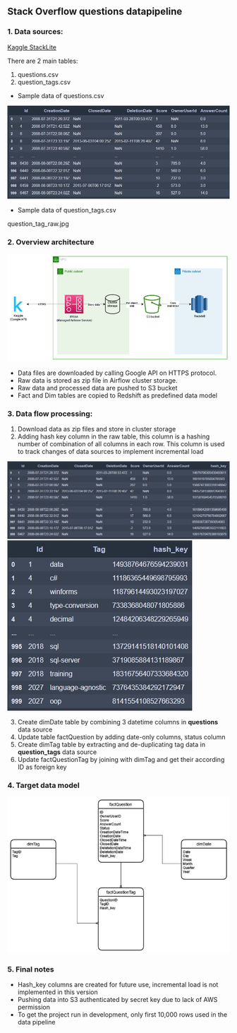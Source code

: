 ## Stack Overflow questions datapipeline
### 1. Data sources:
[Kaggle StackLite](https://www.kaggle.com/stackoverflow/stacklite)

There are 2 main tables:
1. questions.csv
2. question_tags.csv
- Sample data of questions.csv

![question_raw_table](https://github.com/antonizero99/SO-questions-aws-pipeline/raw/master/images/questions_raw.jpg)

- Sample data of question_tags.csv

question_tag_raw.jpg
### 2. Overview architecture

![architecture](https://github.com/antonizero99/SO-questions-aws-pipeline/raw/master/images/architecture.jpg)

- Data files are downloaded by calling Google API on HTTPS protocol.
- Raw data is stored as zip file in Airflow cluster storage.
- Raw data and processed data are pushed to S3 bucket
- Fact and Dim tables are copied to Redshift as predefined data model

### 3. Data flow processing:
1. Download data as zip files and store in cluster storage
2. Adding hash key column in the raw table, this column is a hashing number of combination of all columns in each row. This column is used to track changes of data sources to implement incremental load

![question_raw_table_with_hash](https://github.com/antonizero99/SO-questions-aws-pipeline/raw/master/images/questions_raw_hash.jpg)
![question_tag_raw_table_with_hash](https://github.com/antonizero99/SO-questions-aws-pipeline/raw/master/images/questions_tag_raw_hash.jpg)

3. Create dimDate table by combining 3 datetime columns in **questions** data source
4. Update table factQuestion by adding date-only columns, status column
5. Create dimTag table by extracting and de-duplicating tag data in **question_tags** data source
6. Update factQuestionTag by joining with dimTag and get their according ID as foreign key

### 4. Target data model

![erd](https://github.com/antonizero99/SO-questions-aws-pipeline/raw/master/images/erd.jpg)

### 5. Final notes
- Hash_key columns are created for future use, incremental load is not implemented in this version
- Pushing data into S3 authenticated by secret key due to lack of AWS permission
- To get the project run in development, only first 10,000 rows used in the data pipeline